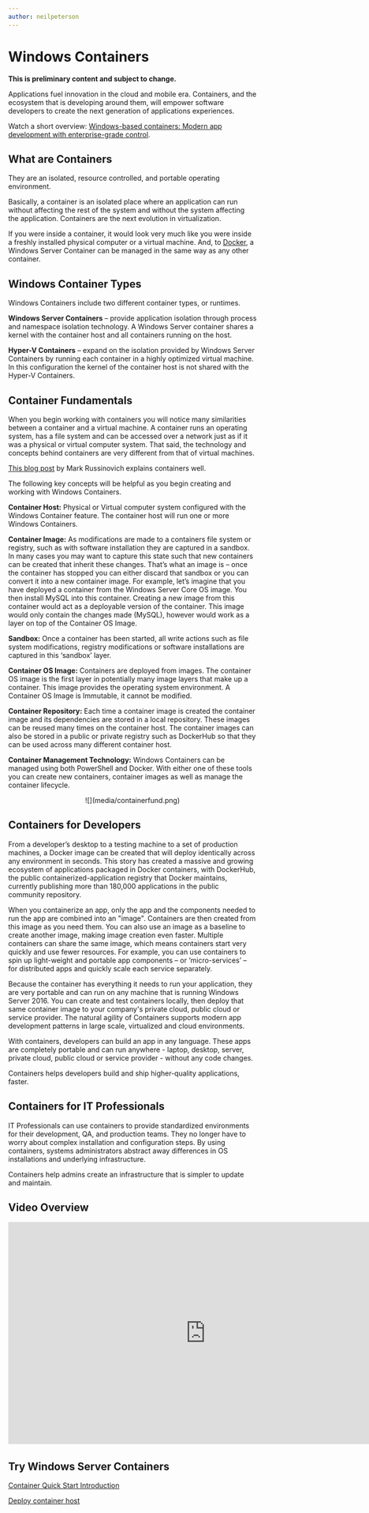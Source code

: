 ```yaml
---
author: neilpeterson
---
```


# Windows Containers

**This is preliminary content and subject to change.** 

Applications fuel innovation in the cloud and mobile era. Containers, and the ecosystem that is developing around them, will empower software developers to create the next generation of applications experiences.

Watch a short overview: [Windows-based containers: Modern app development with enterprise-grade control](https://youtu.be/Ryx3o0rD5lY).

## What are Containers

They are an isolated, resource controlled, and portable operating environment.

Basically, a container is an isolated place where an application can run without affecting the rest of the system and without the system affecting the application. Containers are the next evolution in virtualization.

If you were inside a container, it would look very much like you were inside a freshly installed physical computer or a virtual machine. And, to [Docker](https://www.docker.com/), a Windows Server Container can be managed in the same way as any other container.

## Windows Container Types

Windows Containers include two different container types, or runtimes.

**Windows Server Containers** – provide application isolation through process and namespace isolation technology. A Windows Server container shares a kernel with the container host and all containers running on the host.

**Hyper-V Containers** – expand on the isolation provided by Windows Server Containers by running each container in a highly optimized virtual machine. In this configuration the kernel of the container host is not shared with the Hyper-V Containers.


## Container Fundamentals

When you begin working with containers you will notice many similarities between a container and a virtual machine. A container runs an operating system, has a file system and can be accessed over a network just as if it was a physical or virtual computer system. That said, the technology and concepts behind containers are very different from that of virtual machines.  

[This blog post](http://azure.microsoft.com/blog/2015/08/17/containers-docker-windows-and-trends/) by Mark Russinovich explains containers well.

The following key concepts will be helpful as you begin creating and working with Windows Containers. 

**Container Host:** Physical or Virtual computer system configured with the Windows Container feature. The container host will run one or more Windows Containers.

**Container Image:** As modifications are made to a containers file system or registry, such as with software installation they are captured in a sandbox.  In many cases you may want to capture this state such that new containers can be created that inherit these changes. That’s what an image is – once the container has stopped you can either discard that sandbox or you can convert it into a new container image. For example, let’s imagine that you have deployed a container from the Windows Server Core OS image. You then install MySQL into this container. Creating a new image from this container would act as a deployable version of the container. This image would only contain the changes made (MySQL), however would work as a layer on top of the Container OS Image.

**Sandbox:** Once a container has been started, all write actions such as file system modifications, registry modifications or software installations are captured in this ‘sandbox’ layer.  
 
**Container OS Image:** Containers are deployed from images. The container OS image is the first layer in potentially many image layers that make up a container. This image provides the operating system environment. A Container OS Image is Immutable, it cannot be modified.

**Container Repository:** Each time a container image is created the container image and its dependencies are stored in a local repository. These images can be reused many times on the container host. The container images can also be stored in a public or private registry  such as DockerHub so that they can be used across many different container host.

**Container Management Technology:** Windows Containers can be managed using both PowerShell and Docker. With either one of these tools you can create new containers, container images as well as manage the container lifecycle.

<center>![](media/containerfund.png)</center>

## Containers for Developers

From a developer’s desktop to a testing machine to a set of production machines, a Docker image can be created that will deploy identically across any environment in seconds. This story has created a massive and growing ecosystem of applications packaged in Docker containers, with DockerHub, the public containerized-application registry that Docker maintains, currently publishing more than 180,000 applications in the public community repository.  

When you containerize an app, only the app and the components needed to run the app are combined into an "image". Containers are then created from this image as you need them. You can also use an image as a baseline to create another image, making image creation even faster.  Multiple containers can share the same image, which means containers start very quickly and use fewer resources. For example, you can use containers to spin up light-weight and portable app components – or ‘micro-services’ – for distributed apps and quickly scale each service separately.

Because the container has everything it needs to run your application, they are very portable and can run on any machine that is running Windows Server 2016. You can create and test containers locally, then deploy that same container image to your company's private cloud, public cloud or service provider. The natural agility of Containers supports modern app development patterns in large scale, virtualized and cloud environments.

With containers, developers can build an app in any language. These apps are completely portable and can run anywhere - laptop, desktop, server, private cloud, public cloud or service provider - without any code changes.  

Containers helps developers build and ship higher-quality applications, faster.

## Containers for IT Professionals ##

IT Professionals can use containers to provide standardized environments for their development, QA, and production teams. They no longer have to worry about complex installation and configuration steps. By using containers, systems administrators abstract away differences in OS installations and underlying infrastructure.

Containers help admins create an infrastructure that is simpler to update and maintain.

## Video Overview

<iframe 
src="https://channel9.msdn.com/Blogs/containers/Containers-101-with-Microsoft-and-Docker/player" width="800" height="450" allowFullScreen="true" frameBorder="0" scrolling="no"></iframe>


## Try Windows Server Containers

[Container Quick Start Introduction](../quickstart/quick_start.md)

[Deploy container host](../quickstart/quick__start_configure_host.md)

